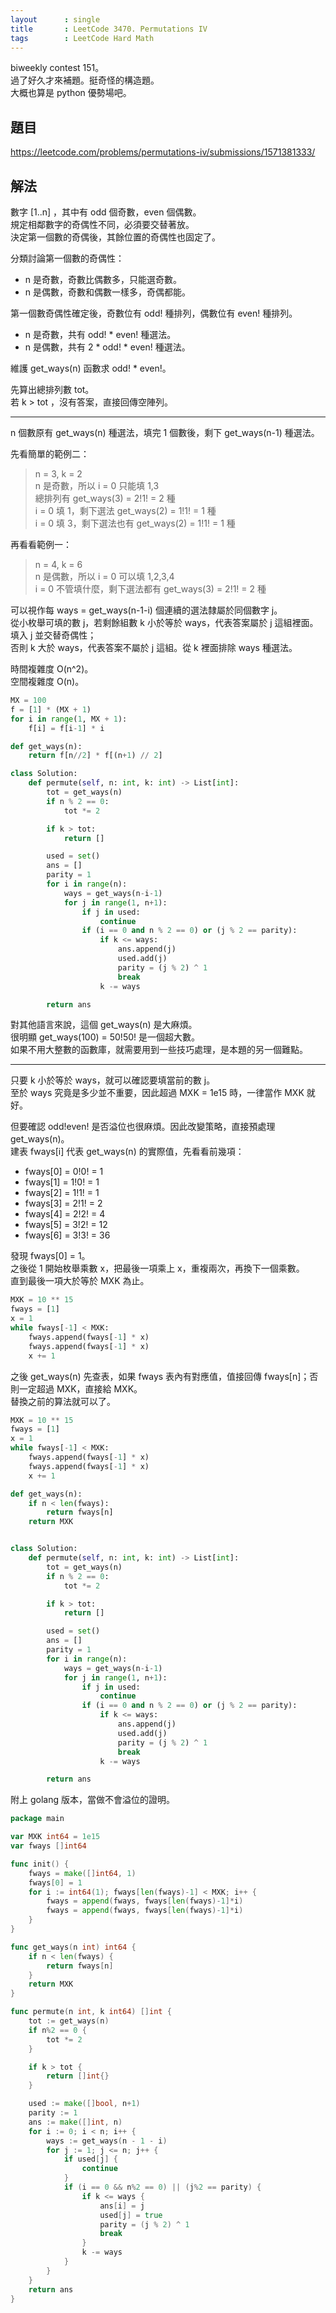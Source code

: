 ```yaml
---
layout      : single
title       : LeetCode 3470. Permutations IV
tags        : LeetCode Hard Math
---
```

biweekly contest 151。  
過了好久才來補題。挺奇怪的構造題。  
大概也算是 python 優勢場吧。  

## 題目

<https://leetcode.com/problems/permutations-iv/submissions/1571381333/>

## 解法

數字 [1..n] ，其中有 odd 個奇數，even 個偶數。  
規定相鄰數字的奇偶性不同，必須要交替著放。  
決定第一個數的奇偶後，其餘位置的奇偶性也固定了。  

分類討論第一個數的奇偶性：  

- n 是奇數，奇數比偶數多，只能選奇數。  
- n 是偶數，奇數和偶數一樣多，奇偶都能。  

第一個數奇偶性確定後，奇數位有 odd! 種排列，偶數位有 even! 種排列。  

- n 是奇數，共有 odd! \* even! 種選法。
- n 是偶數，共有 2 \* odd! \* even! 種選法。  

維護 get_ways(n) 函數求 odd! \* even!。  

先算出總排列數 tot。  
若 k > tot ，沒有答案，直接回傳空陣列。  

---

n 個數原有 get_ways(n) 種選法，填完 1 個數後，剩下 get_ways(n-1) 種選法。  

先看簡單的範例二：  
> n = 3, k = 2  
> n 是奇數，所以 i = 0 只能填 1,3  
> 總排列有 get_ways(3) = 2!1! = 2 種  
> i = 0 填 1，剩下選法 get_ways(2) = 1!1! = 1 種  
> i = 0 填 3，剩下選法也有 get_ways(2) = 1!1! = 1 種  

再看看範例一：  
> n = 4, k = 6  
> n 是偶數，所以 i = 0 可以填 1,2,3,4  
> i = 0 不管填什麼，剩下選法都有 get_ways(3) = 2!1! = 2 種  

可以視作每 ways = get_ways(n-1-i) 個連續的選法隸屬於同個數字 j。  
從小枚舉可填的數 j，若剩餘組數 k 小於等於 ways，代表答案屬於 j 這組裡面。填入 j 並交替奇偶性；  
否則 k 大於 ways，代表答案不屬於 j 這組。從 k 裡面排除 ways 種選法。  

時間複雜度 O(n^2)。  
空間複雜度 O(n)。  

```python
MX = 100
f = [1] * (MX + 1)
for i in range(1, MX + 1):
    f[i] = f[i-1] * i

def get_ways(n):
    return f[n//2] * f[(n+1) // 2]

class Solution:
    def permute(self, n: int, k: int) -> List[int]:
        tot = get_ways(n)
        if n % 2 == 0:
            tot *= 2

        if k > tot:
            return []

        used = set()
        ans = []
        parity = 1
        for i in range(n):
            ways = get_ways(n-i-1)
            for j in range(1, n+1):
                if j in used:
                    continue
                if (i == 0 and n % 2 == 0) or (j % 2 == parity):
                    if k <= ways:
                        ans.append(j)
                        used.add(j)
                        parity = (j % 2) ^ 1
                        break
                    k -= ways

        return ans
```

對其他語言來說，這個 get_ways(n) 是大麻煩。  
很明顯 get_ways(100) = 50!50! 是一個超大數。  
如果不用大整數的函數庫，就需要用到一些技巧處理，是本題的另一個難點。  

---

只要 k 小於等於 ways，就可以確認要填當前的數 j。  
至於 ways 究竟是多少並不重要，因此超過 MXK = 1e15 時，一律當作 MXK 就好。  

但要確認 odd!even! 是否溢位也很麻煩。因此改變策略，直接預處理 get_ways(n)。  
建表 fways[i] 代表 get_ways(n) 的實際值，先看看前幾項：  

- fways[0] = 0!0! = 1
- fways[1] = 1!0! = 1  
- fways[2] = 1!1! = 1  
- fways[3] = 2!1! = 2  
- fways[4] = 2!2! = 4  
- fways[5] = 3!2! = 12  
- fways[6] = 3!3! = 36  

發現 fways[0] = 1。  
之後從 1 開始枚舉乘數 x，把最後一項乘上 x，重複兩次，再換下一個乘數。  
直到最後一項大於等於 MXK 為止。  

```python
MXK = 10 ** 15
fways = [1]
x = 1
while fways[-1] < MXK:
    fways.append(fways[-1] * x)
    fways.append(fways[-1] * x)
    x += 1
```

之後 get_ways(n) 先查表，如果 fways 表內有對應值，值接回傳 fways[n]；否則一定超過 MXK，直接給 MXK。  
替換之前的算法就可以了。  

```python
MXK = 10 ** 15
fways = [1]
x = 1
while fways[-1] < MXK:
    fways.append(fways[-1] * x)
    fways.append(fways[-1] * x)
    x += 1

def get_ways(n):
    if n < len(fways):
        return fways[n]
    return MXK


class Solution:
    def permute(self, n: int, k: int) -> List[int]:
        tot = get_ways(n)
        if n % 2 == 0:
            tot *= 2

        if k > tot:
            return []

        used = set()
        ans = []
        parity = 1
        for i in range(n):
            ways = get_ways(n-i-1)
            for j in range(1, n+1):
                if j in used:
                    continue
                if (i == 0 and n % 2 == 0) or (j % 2 == parity):
                    if k <= ways:
                        ans.append(j)
                        used.add(j)
                        parity = (j % 2) ^ 1
                        break
                    k -= ways

        return ans
```

附上 golang 版本，當做不會溢位的證明。  

```go
package main

var MXK int64 = 1e15
var fways []int64

func init() {
	fways = make([]int64, 1)
	fways[0] = 1
	for i := int64(1); fways[len(fways)-1] < MXK; i++ {
		fways = append(fways, fways[len(fways)-1]*i)
		fways = append(fways, fways[len(fways)-1]*i)
	}
}

func get_ways(n int) int64 {
	if n < len(fways) {
		return fways[n]
	}
	return MXK
}

func permute(n int, k int64) []int {
	tot := get_ways(n)
	if n%2 == 0 {
		tot *= 2
	}

	if k > tot {
		return []int{}
	}

	used := make([]bool, n+1)
	parity := 1
	ans := make([]int, n)
	for i := 0; i < n; i++ {
		ways := get_ways(n - 1 - i)
		for j := 1; j <= n; j++ {
			if used[j] {
				continue
			}
			if (i == 0 && n%2 == 0) || (j%2 == parity) {
				if k <= ways {
					ans[i] = j
					used[j] = true
					parity = (j % 2) ^ 1
					break
				}
				k -= ways
			}
		}
	}
	return ans
}

```
